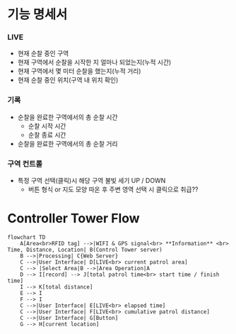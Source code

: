 # 기능 명세서


### LIVE
* 현재 순찰 중인 구역
* 현재 구역에서 순찰을 시작한 지 얼마나 되었는지(누적 시간)
* 현재 구역에서 몇 미터 순찰을 했는지(누적 거리)
* 현재 순찰 중인 위치(구역 내 위치 확인)

### 기록
* 순찰을 완료한 구역에서의 총 순찰 시간
  * 순찰 시작 시간
  * 순찰 종료 시간
* 순찰을 완료한 구역에서의 총 순찰 거리

### 구역 컨트롤
* 특정 구역 선택(클릭)시 해당 구역 불빛 세기 UP / DOWN
  * 버튼 형식 or 지도 모양 따온 후 주변 영역 선택 시 클릭으로 취급??

# Controller Tower Flow
```mermaid
flowchart TD
    A[Area<br>RFID tag] -->|WIFI & GPS signal<br> **Information** <br> Time, Distance, Location| B(Control Tower server)
    B -->|Processing| C{Web Server}
    C -->|User Interface| D[LIVE<br> current patrol area]
    C --> |Select Area|B -->|Area Operation|A
    D --> I[record] --> J[total patrol time<br> start time / finish time]
    I --> K[total distance]
    E --> I
    F --> I
    C -->|User Interface| E[LIVE<br> elapsed time]
    C -->|User Interface| F[LIVE<br> cumulative patrol distance]
    C -->|User Interface| G[Button]
    G --> H[current location]
```